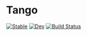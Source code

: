 # Tango

[![Stable](https://img.shields.io/badge/docs-stable-blue.svg)](https://xinyuan.github.io/Tango.jl/stable/)
[![Dev](https://img.shields.io/badge/docs-dev-blue.svg)](https://xinyuan.github.io/Tango.jl/dev/)
[![Build Status](https://github.com/xinyuan/Tango.jl/actions/workflows/CI.yml/badge.svg?branch=main)](https://github.com/xinyuan/Tango.jl/actions/workflows/CI.yml?query=branch%3Amain)
